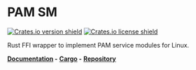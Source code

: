 # PAM SM

[![Crates.io version shield](https://img.shields.io/crates/v/pamsm.svg)](https://crates.io/crates/pamsm)
[![Crates.io license shield](https://img.shields.io/crates/l/pamsm.svg)](https://crates.io/crates/pamsm)

Rust FFI wrapper to implement PAM service modules for Linux.

**[Documentation](https://docs.rs/pamsm/) -**
**[Cargo](https://crates.io/crates/pamsm) -**
**[Repository](https://github.com/rcatolino/pam_sm_rust)**

